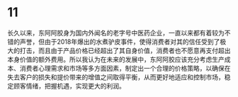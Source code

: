 # 11
长久以来，东阿阿胶身为国内外闻名的老字号中医药企业，一直以来都有着较为不错的声誉，但由于2018年爆出的水煮驴皮事件，使得消费者对其的信任受到了极大的打击，而且由于产品价格已经超出了其自身价值，消费者也不愿意再支付超出本身价值的额外费用。所以我认为在未来的发展中，东阿阿胶应该充分考虑生产成本、消费者心理需求和市场等多方面因素，制定出一个合理的价格策略，以确保在失去客户的损失和提价带来的增值之间取得平衡，从而更好地适应和控制市场，稳定顾客情绪，把握机遇，实现更大的利润。
